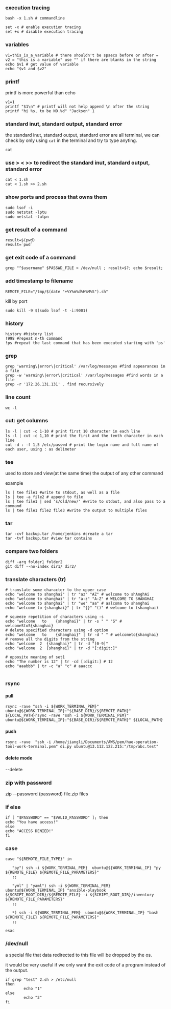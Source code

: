 ### execution tracing

```
bash -x 1.sh # commandline

set -x # enable execution tracing
set +x # disable execution tracing

```

### variables

```
v1=this_is_a_variable # there shouldn't be spaecs before or after =
v2 = "this is a variable" use "" if there are blanks in the string
echo $v1 # get value of variable
echo "$v1 and $v2"

```
### printf

printf is more powerful than echo

```
v1=1
printf "$1\n" # printf will not help append \n after the string
printf "hi %s, to be NO.%d" "Jackson" 1

```

### standard inut, standard output, standard error

the standard inut, standard output, standard error are all terminal, we can check by only using `cat` in the terminal and try to type anyting.

```
cat
```

### use > < >> to redirect the standard inut, standard output, standard error

```
cat < 1.sh
cat < 1.sh >> 2.sh 
```


### show ports and process that owns them

```
sudo lsof -i
sudo netstat -lptu
sudo netstat -tulpn
```
### get result of a command
```
result=$(pwd)
result=`pwd`
```

### get exit code of a command
```
grep "^$username" $PASSWD_FILE > /dev/null ; result=$?; echo $result;
```

### add timestamp to filename
```
REMOTE_FILE="/tmp/$(date "+%Y%m%d%H%M%S").sh"
```
kill by port
```
sudo kill -9 $(sudo lsof -t -i:9001)
```

### history
```
history #history list
!998 #repeat n-th command
!ps #repeat the last command that has been executed starting with 'ps'  
```

### grep
```
grep 'warning\|error\|critical' /var/log/messages #find appearances in a file
grep -w 'warning\|error\|critical' /var/log/messages #find words in a file
grep -r '172.26.131.131' . find recursively
```
### line count

```
wc -l 
```

### cut: get columns

```
ls -l | cut -c 1-10 # print first 10 character in each line
ls -l | cut -c 1,10 # print the first and the tenth character in each line
cut -d : -f 1,5 /etc/passwd # print the login name and full name of each user, using : as delimeter

```


### tee
used to store and view(at the same time) the output of any other command

example
```
ls | tee file1 #write to stdout, as well as a file
ls | tee -a file2 # append to file
ls | tee file1 | sed 's/old/new/' #write to stdout, and also pass to a command
ls | tee file1 file2 file3 #write the output to multiple files 
```

### tar
```
tar -cvf backup.tar /home/jenkins #create a tar
tar -tvf backup.tar #view tar contains
```
### compare two folders
```
diff -arq folder1 folder2
git diff --no-index dir1/ dir2/
```

### translate characters (tr)

```
# translate some character to the upper case
echo "welcome to shanghai" | tr "az" "AZ" # welcome to shAnghAi
echo "welcome to shanghai" | tr "a-z" "A-Z" # WELCOME TO SHANGHAI
echo "welcome to shanghai" | tr "we" "aa" # aalcoma to shanghai
echo "welcome to {shanghai}" | tr "{}" "()" # welcome to (shanghai)

# squeeze repetition of characters using -s
echo "welcome   to    {shanghai}" | tr -s " " "S" # welcomeStoS{shanghai}
# delete specified characters using -d option
echo "welcome   to    {shanghai}" | tr -d " " # welcometo{shanghai}
# remove all the digits from the string
echo "welcome  2  {shanghai}" | tr -d "[0-9]"
echo "welcome  2  {shanghai}" | tr -d "[:digit:]" 

# opposite meaning of set1
echo "The number is 12" | tr -cd [:digit:] # 12
echo "aaabbb" | tr -c "a" "c" # aaaccc


```

### rsync
#### pull
```
rsync -rave "ssh -i ${WORK_TERMINAL_PEM}" ubuntu@${WORK_TERMINAL_IP}:"${BASE_DIR}/${REMOTE_PATH}" ${LOCAL_PATH}rsync -rave "ssh -i ${WORK_TERMINAL_PEM}" ubuntu@${WORK_TERMINAL_IP}:"${BASE_DIR}/${REMOTE_PATH}" ${LOCAL_PATH}
```

#### push
```
rsync -rave  "ssh -i /home/jiangli/Documents/AWS/pem/hue-operation-tool-work-terminal.pem" di.py ubuntu@13.112.122.215:"/tmp/abc.test"
```
#### delete mode
--delete

### zip with password
zip --password (password) file.zip files

### if else
```
if [ "$PASSWORD" == "$VALID_PASSWORD" ]; then
echo "You have access!"
else
echo "ACCESS DENIED!"
fi
```

### case

```
case "${REMOTE_FILE_TYPE}" in

   "py") ssh -i ${WORK_TERMINAL_PEM}  ubuntu@${WORK_TERMINAL_IP} "py ${REMOTE_FILE} ${REMOTE_FILE_PARAMETERS}"
   ;;

   "yml" | "yaml") ssh -i ${WORK_TERMINAL_PEM}  ubuntu@${WORK_TERMINAL_IP} "ansible-playbook ${SCRIPT_ROOT_DIR}/${REMOTE_FILE} -i ${SCRIPT_ROOT_DIR}/inventory ${REMOTE_FILE_PARAMETERS}"
   ;;

   *) ssh -i ${WORK_TERMINAL_PEM}  ubuntu@${WORK_TERMINAL_IP} "bash ${REMOTE_FILE} ${REMOTE_FILE_PARAMETERS}"
   ;;

esac
```

### /dev/null

a special file that data redirected to this file will be dropped by the os.

it would be very useful if we only want the exit code of a program instead of the output.

```
if grep "test" 2.sh > /etc/null
then
        echo "1"
else
        echo "2"
fi

```

